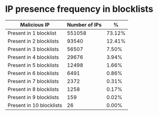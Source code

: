 # IP presence frequency in blocklists
| Malicious IP | Number of IPs | % |
|----|----|----|
| Present in 1 blocklist | 551058 | 73.12% |
| Present in 2 blocklists | 93540 | 12.41% |
| Present in 3 blocklists | 56507 | 7.50% |
| Present in 4 blocklists | 29676 | 3.94% |
| Present in 5 blocklists | 12498 | 1.66% |
| Present in 6 blocklists | 6491 | 0.86% |
| Present in 7 blocklists | 2372 | 0.31% |
| Present in 8 blocklists | 1258 | 0.17% |
| Present in 9 blocklists | 159 | 0.02% |
| Present in 10 blocklists | 26 | 0.00% |
